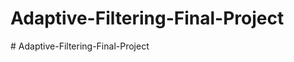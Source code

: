 # Adaptive-Filtering-Final-Project
#   A d a p t i v e - F i l t e r i n g - F i n a l - P r o j e c t  
 